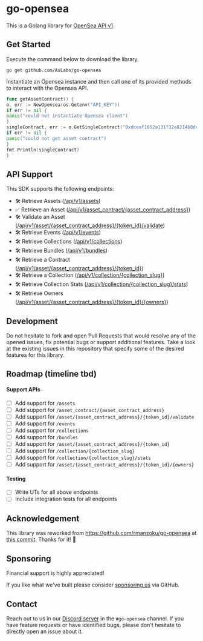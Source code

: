 # go-opensea

This is a Golang library for [OpenSea API v1](https://docs.opensea.io/reference).

## Get Started

Execute the command below to download the library.

```
go get github.com/AxLabs/go-opensea
```

Instantiate an Opensea instance and then call one of its provided methods to interact with the Opensea API.

```go
func getAssetContract() {
o, err := NewOpensea(os.Getenv("API_KEY"))
if err != nil {
panic("could not instantiate Opensea client")
}
singleContract, err := o.GetSingleContract("0xdceaf1652a131f32a821468dc03a92df0edd86ea")
if err != nil {
panic("could not get asset contract")
}
fmt.Println(singleContract)
}
```

## API Support

This SDK supports the following endpoints:

- 🛠 Retrieve Assets ([/api/v1/assets](https://docs.opensea.io/reference/getting-assets))
- ✅ Retrieve an
  Asset ([/api/v1/asset_contract/{asset_contract_address}](https://docs.opensea.io/reference/retrieving-a-single-contract))
- 🛠 Validate an Asset ([/api/v1/asset/{asset_contract_address}/{token_id}/validate](https://docs.opensea.io/reference/validate-assets))
- 🛠 Retrieve Events ([/api/v1/events](https://docs.opensea.io/reference/retrieving-asset-events))
- 🛠 Retrieve Collections ([/api/v1/collections](https://docs.opensea.io/reference/retrieving-collections))
- 🛠 Retrieve Bundles ([/api/v1/bundles](https://docs.opensea.io/reference/retrieving-bundles))
- 🛠 Retrieve a Contract ([/api/v1/asset/{asset_contract_address}/{token_id}](https://docs.opensea.io/reference/retrieving-a-single-asset))
- 🛠 Retrieve a Collection ([/api/v1/collection/{collection_slug}](https://docs.opensea.io/reference/retrieving-a-single-collection))
- 🛠 Retrieve Collection Stats ([/api/v1/collection/{collection_slug}/stats](https://docs.opensea.io/reference/retrieving-collection-stats))
- 🛠 Retrieve Owners ([/api/v1/asset/{asset_contract_address}/{token_id}/{owners}](https://docs.opensea.io/reference/retrieve-owners))

## Development

Do not hesitate to fork and open Pull Requests that would resolve any of the opened issues, fix potential bugs or support additional
features. Take a look at the existing issues in this repository that specify some of the desired features for this library.

## Roadmap (timeline tbd)

#### Support APIs

- [ ] Add support for `/assets`
- [ ] Add support for `/asset_contract/{asset_contract_address}`
- [ ] Add support for `/asset/{asset_contract_address}/{token_id}/validate`
- [ ] Add support for `/events`
- [ ] Add support for `/collections`
- [ ] Add support for `/bundles`
- [ ] Add support for `/asset/{asset_contract_address}/{token_id}`
- [ ] Add support for `/collection/{collection_slug}`
- [ ] Add support for `/collection/{collection_slug}/stats`
- [ ] Add support for `/asset/{asset_contract_address}/{token_id}/{owners}`

#### Testing

- [ ] Write UTs for all above endpoints
- [ ] Include integration tests for all endpoints

## Acknowledgement

This library was reworked from https://github.com/rmanzoku/go-opensea at 
[this commit](https://github.com/rmanzoku/go-opensea/tree/e0722c7d22bbe26cbf222b9503552d05b44af289). Thanks for it! :tada:

## Sponsoring

Financial support is highly appreciated!

If you like what we've built please consider [sponsoring us](https://github.com/sponsors/AxLabs) via GitHub. 

## Contact

Reach out to us in our [Discord server](https://discord.axlabs.com) in the `#go-opensea` channel. If you have feature requests or have
identified bugs, please don't hesitate to directly open an issue about it.

